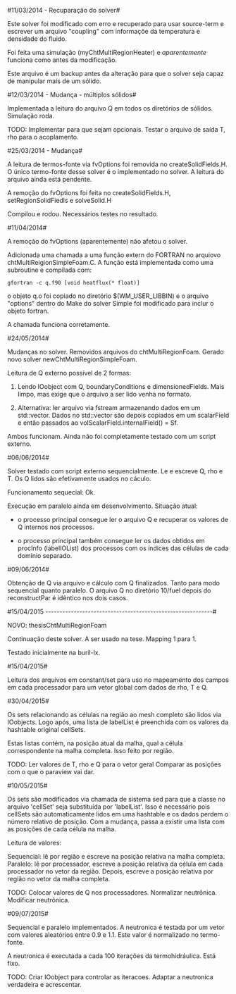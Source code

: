 #11/03/2014 - Recuparação do solver#

Este solver foi modificado com erro e recuperado para usar source-term 
e escrever um arquivo "coupling" com informaçõe da temperatura 
e densidade do fluido.

Foi feita uma simulação (myChtMultiRegionHeater) e *aparentemente* 
funciona como antes da modificação.

Este arquivo é um backup antes da alteração para que o solver seja 
capaz de manipular mais de um sólido.

#12/03/2014 - Mudança - múltiplos sólidos#

Implementada a leitura do arquivo Q em todos os diretórios de sólidos.
Simulação roda.

TODO: Implementar para que sejam opcionais.
      Testar o arquivo de saída T, rho para o acoplamento.

#25/03/2014 - Mudança#

A leitura de termos-fonte via fvOptions foi removida no 
createSolidFields.H. O único termo-fonte desse solver é o 
implementado no solver. A leitura do arquivo ainda está 
pendente.

A remoção do fvOptions foi feita no createSolidFields.H, 
setRegionSolidFiedls e solveSolid.H

Compilou e rodou. Necessários testes no resultado.

#11/04/2014#

A remoção do fvOptions (aparentemente) não afetou o 
solver.

Adicionada uma chamada a uma função extern do FORTRAN 
no arquiovo chtMultiReigionSimpleFoam.C. A função está 
implementada como uma subroutine e compilada com:

    gfortran -c q.f90 [void heatflux(* float)]

o objeto q.o foi copiado no diretório 
$(WM_USER_LIBBIN) e o arquivo "options" 
dentro do Make do solver Simple 
foi modificado para inclur o objeto fortran.

A chamada funciona corretamente.

#24/05/2014#

Mudanças no solver. Removidos arquivos do chtMultiRegionFoam.
Gerado novo solver newChtMultiRegionSimpleFoam.

Leitura de Q externo possível de 2 formas:

1. Lendo IOobject com Q, boundaryConditions e dimensionedFields.
   Mais limpo, mas exige que o arquivo a ser lido venha no formato.

2. Alternativa: ler arquivo via fstream armazenando dados em um 
   std::vector. Dados no std::vector são depois copiados em um
   scalarField e então passados ao 
       volScalarField.internalField() = Sf.

Ambos funcionam. Ainda não foi completamente testado com um script 
externo.

#06/06/2014#

Solver testado com script externo sequencialmente. 
Le e escreve Q, rho e T. Os Q lidos são efetivamente usados no cáculo.

Funcionamento sequecial: Ok.

Execução em paralelo ainda em desenvolvimento. Situação atual:

* o processo principal consegue ler o arquivo Q e recuperar os 
valores de Q internos nos processos.

* o processo principal também consegue ler os dados obtidos 
em procInfo (labelIOList) dos processos com os índices das células 
de cada domínio separado.

#09/06/2014#

Obtenção de Q via arquivo e cálculo com Q finalizados.
Tanto para modo sequencial quanto paralelo.
O arquivo Q no diretório 10/fuel depois do reconstructPar 
é idêntico nos dois casos.

#15/04/2015 -----------------------------------------------------------#

NOVO: thesisChtMultiRegionFoam

Continuação deste solver. A ser usado na tese.
Mapping 1 para 1.

Testado inicialmente na buril-lx.

#15/04/2015#

Leitura dos arquivos em constant/set para uso no mapeamento dos campos
em cada processador para um vetor global com dados de rho, T e Q.

#30/04/2015#

Os sets relacionando as células na região ao mesh completo são lidos
via IOobjects.
Logo após, uma lista de labelList é preenchida com os valores da hashtable
original cellSets.

Estas listas contém, na posição atual da malha, qual a célula correspondente
na malha completa. Isso feito por região.

TODO: Ler valores de T, rho e Q para o vetor geral
      Comparar as posições com o que o paraview vai dar.
      
#10/05/2015#

Os sets são modificados via chamada de sistema sed para que a classe
no arquivo 'cellSet' seja substituída por 'labelList'. Isso é necessário
pois cellSets são automaticamente lidos em uma hashtable e os dados
perdem o número relativo de posição. Com a mudança, passa a existir uma
lista com as posições de cada célula na malha.

Leitura de valores:

Sequencial: lê por região e escreve na posição relativa na malha completa.
Paralelo: lê por processador, escreve a posição relativa da célula em cada
	  processador no vetor da região. Depois, escreve a posição relativa
	  por região no vetor da malha completa.

TODO: Colocar valores de Q nos processadores.
      Normalizar neutrônica.
      Modificar neutrônica.

#09/07/2015#

Sequencial e paralelo implementados.
A neutronica é testada por um vetor com valores aleatórios entre 0.9 e 1.1.
Este valor é normalizado no termo-fonte.

A neutronica é executada a cada 100 iterações da termohidráulica. Está fixo.

TODO: Criar IOobject para controlar as iteracoes.
      Adaptar a neutronica verdadeira e acrescentar.
      
